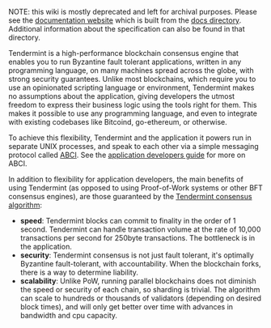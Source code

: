 NOTE: this wiki is mostly deprecated and left for archival purposes. Please see the [documentation website](http://tendermint.readthedocs.io/en/master/) which is built from the [docs directory](https://github.com/tendermint/tendermint/tree/master/docs). Additional information about the specification can also be found in that directory.

Tendermint is a high-performance blockchain consensus engine that enables you to run Byzantine fault tolerant applications, written in any programming language, on many machines spread across the globe, with strong security guarantees. Unlike most blockchains, which require you to use an opinionated scripting language or environment, Tendermint makes no assumptions about the application, giving developers the utmost freedom to express their business logic using the tools right for them. This makes it possible to use any programming language, and even to integrate with existing codebases like Bitcoind, go-ethereum, or otherwise.

To achieve this flexibility, Tendermint and the application it powers run in separate UNIX processes, and speak to each other via a simple messaging protocol called [ABCI](https://github.com/tendermint/abci). See the [application developers guide](https://github.com/tendermint/tendermint/wiki/Application-Developers) for more on ABCI.

In addition to flexibility for application developers, the main benefits of using Tendermint (as opposed to using Proof-of-Work systems or other BFT consensus engines), are those guaranteed by the [Tendermint consensus algorithm](Byzantine-Consensus-Algorithm):

* __speed__: Tendermint blocks can commit to finality in the order of 1 second. Tendermint can handle transaction volume at the rate of 10,000 transactions per second for 250byte transactions.  The bottleneck is in the application.
* __security__: Tendermint consensus is not just fault tolerant, it's optimally Byzantine fault-tolerant, with accountability.  When the blockchain forks, there is a way to determine liability.
* __scalability__: Unlike PoW, running parallel blockchains does not diminish the speed or security of each chain, so sharding is trivial. The algorithm can scale to hundreds or thousands of validators (depending on desired block times), and will only get better over time with advances in bandwidth and cpu capacity.